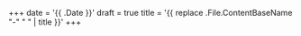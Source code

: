 <!-- fichier de template utilisable pour créer de nouvelles pages, à partir du terminal
ici, métadonnées utilisées lors de la génération des pages. -->

+++
date = '{{ .Date }}'
draft = true
title = '{{ replace .File.ContentBaseName "-" " " | title }}'
+++
